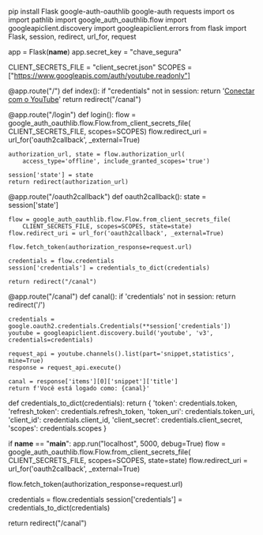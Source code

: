 pip install Flask google-auth-oauthlib google-auth requests
import os
import pathlib
import google_auth_oauthlib.flow
import googleapiclient.discovery
import googleapiclient.errors
from flask import Flask, session, redirect, url_for, request

app = Flask(__name__)
app.secret_key = "chave_segura"

CLIENT_SECRETS_FILE = "client_secret.json"
SCOPES = ["https://www.googleapis.com/auth/youtube.readonly"]

@app.route("/")
def index():
    if "credentials" not in session:
        return '<a href="/login">Conectar com o YouTube</a>'
    return redirect("/canal")

@app.route("/login")
def login():
    flow = google_auth_oauthlib.flow.Flow.from_client_secrets_file(
        CLIENT_SECRETS_FILE, scopes=SCOPES)
    flow.redirect_uri = url_for('oauth2callback', _external=True)

    authorization_url, state = flow.authorization_url(
        access_type='offline', include_granted_scopes='true')

    session['state'] = state
    return redirect(authorization_url)

@app.route("/oauth2callback")
def oauth2callback():
    state = session['state']

    flow = google_auth_oauthlib.flow.Flow.from_client_secrets_file(
        CLIENT_SECRETS_FILE, scopes=SCOPES, state=state)
    flow.redirect_uri = url_for('oauth2callback', _external=True)

    flow.fetch_token(authorization_response=request.url)

    credentials = flow.credentials
    session['credentials'] = credentials_to_dict(credentials)

    return redirect("/canal")

@app.route("/canal")
def canal():
    if 'credentials' not in session:
        return redirect('/')

    credentials = google.oauth2.credentials.Credentials(**session['credentials'])
    youtube = googleapiclient.discovery.build('youtube', 'v3', credentials=credentials)

    request_api = youtube.channels().list(part='snippet,statistics', mine=True)
    response = request_api.execute()

    canal = response['items'][0]['snippet']['title']
    return f'Você está logado como: {canal}'

def credentials_to_dict(credentials):
    return {
        'token': credentials.token,
        'refresh_token': credentials.refresh_token,
        'token_uri': credentials.token_uri,
        'client_id': credentials.client_id,
        'client_secret': credentials.client_secret,
        'scopes': credentials.scopes
    }

if __name__ == "__main__":
    app.run("localhost", 5000, debug=True)
flow = google_auth_oauthlib.flow.Flow.from_client_secrets_file(
    CLIENT_SECRETS_FILE, scopes=SCOPES, state=state)
flow.redirect_uri = url_for('oauth2callback', _external=True)

flow.fetch_token(authorization_response=request.url)

credentials = flow.credentials
session['credentials'] = credentials_to_dict(credentials)

return redirect("/canal")
